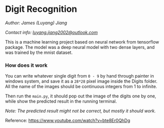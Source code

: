 # Digit Recognition
*Author: James (Luyang) Jiang*

*Contact info: luyang.jiang2002@outlook.com*

This is a machine learning project based on neural network from tensorflow package. The model was a deep neural model 
with two dense layers, and was trained by the mnist dataset.

### How does it work
You can write whatever single digit from `0 - 9` by hand through painter in windows system, and save it as a `28*28` pixel
image inside the Digits folder. All the name of the images should be continuous integers from 1 to infinite.

Then run the `main.py`, it should pop out the image of the digits one by one, while show the predicted result in the
running terminal.

*Note: The predicted result might not be correct, but mostly it should work.*

Reference: https://www.youtube.com/watch?v=bte8Er0QhDg
